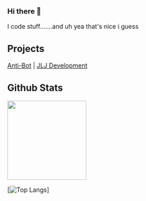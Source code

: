 ### Hi there 👋
I code stuff.......and uh yea that's nice i guess


## Projects

[Anti-Bot](https://docs.antibot.xyz) | [JLJ Development](https://dev.antibot.xyz/support)

## Github Stats

<img height="180em" src="https://github-readme-stats.vercel.app/api?username=JDevelo&show_icons=true&theme=dracula&hide_border=true&count_private=true&include_all_commits=true" />


[![Top Langs](https://github-readme-stats.vercel.app/api/top-langs/?username=JDevelo&layout=compact)]
